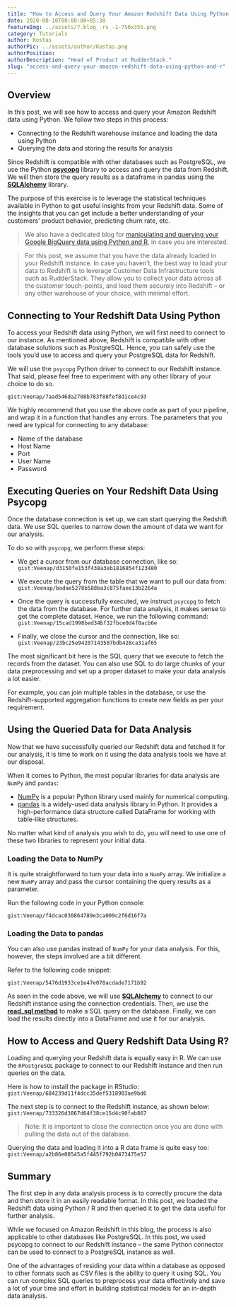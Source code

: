 ```yaml
---
title: "How to Access and Query Your Amazon Redshift Data Using Python and R"
date: 2020-08-10T00:00:00+05:30
featureImg: ../assets/7.blog_.rs_-1-750x355.png
category: Tutorials
author: Kostas
authorPic: ../assets/author/Kostas.png
authorPosition: 
authorDescription: "Head of Product at RudderStack."
slug: "access-and-query-your-amazon-redshift-data-using-python-and-r"
---
```

Overview
--------

In this post, we will see how to access and query your Amazon Redshift data using Python. We follow two steps in this process:

*   Connecting to the Redshift warehouse instance and loading the data using Python
*   Querying the data and storing the results for analysis

Since Redshift is compatible with other databases such as PostgreSQL, we use the Python [**psycopg**](https://www.psycopg.org/) library to access and query the data from Redshift. We will then store the query results as a dataframe in pandas using the [**SQLAlchemy**](https://www.sqlalchemy.org/) library.

The purpose of this exercise is to leverage the statistical techniques available in Python to get useful insights from your Redshift data. Some of the insights that you can get include a better understanding of your customers’ product behavior, predicting churn rate, etc.

> We also have a dedicated blog for [manipulating and querying your Google BigQuery data using Python and R](https://rudderstack.com/blog/how-to-access-and-query-your-bigquery-data-using-python-and-r/), in case you are interested.

> For this post, we assume that you have the data already loaded in your Redshift instance. In case you haven’t, the best way to load your data to Redshift is to leverage Customer Data Infrastructure tools such as RudderStack. They allow you to collect your data across all the customer touch-points, and load them securely into Redshift – or any other warehouse of your choice, with minimal effort.

Connecting to Your Redshift Data Using Python
---------------------------------------------

To access your Redshift data using Python, we will first need to connect to our instance. As mentioned above, Redshift is compatible with other database solutions such as PostgreSQL. Hence, you can safely use the tools you’d use to access and query your PostgreSQL data for Redshift.

We will use the `psycopg` Python driver to connect to our Redshift instance. That said, please feel free to experiment with any other library of your choice to do so.

`gist:Veenap/7aad546da2708b783f88fef8d1ce4c93`


We highly recommend that you use the above code as part of your pipeline, and wrap it in a function that handles any errors. The parameters that you need are typical for connecting to any database:

*   Name of the database
*   Host Name
*   Port
*   User Name
*   Password

Executing Queries on Your Redshift Data Using Psycopg
-----------------------------------------------------

Once the database connection is set up, we can start querying the Redshift data. We use SQL queries to narrow down the amount of data we want for our analysis. 

To do so with `psycopg`, we perform these steps:

*   We get a cursor from our database connection, like so:
`gist:Veenap/d3150fe153f438a3eb1816854f123480`

*   We execute the query from the table that we want to pull our data from:
`gist:Veenap/badae5278b588ba3c875faee13b2264a`

*   Once the query is successfully executed, we instruct `psycopg` to fetch the data from the database. For further data analysis, it makes sense to get the complete dataset. Hence, we run the following command:
`gist:Veenap/15cad1998bed34bf32fbce0d4f0acb6e`

*   Finally, we close the cursor and the connection, like so:
`gist:Veenap/23bc25e94207143507bdb428ca31af65`

The most significant bit here is the SQL query that we execute to fetch the records from the dataset. You can also use SQL to do large chunks of your data preprocessing and set up a proper dataset to make your data analysis a lot easier.

For example, you can join multiple tables in the database, or use the Redshift-supported aggregation functions to create new fields as per your requirement.

Using the Queried Data for Data Analysis
----------------------------------------

Now that we have successfully queried our Redshift data and fetched it for our analysis, it is time to work on it using the data analysis tools we have at our disposal.

When it comes to Python, the most popular libraries for data analysis are `NumPy` and `pandas`:

*   [NumPy](https://www.numpy.org/) is a popular Python library used mainly for numerical computing.
*   [pandas](https://pandas.pydata.org/) is a widely-used data analysis library in Python. It provides a high-performance data structure called DataFrame for working with table-like structures.

No matter what kind of analysis you wish to do, you will need to use one of these two libraries to represent your initial data.

### Loading the Data to NumPy

It is quite straightforward to turn your data into a `NumPy` array. We initialize a new `NumPy` array and pass the cursor containing the query results as a parameter. 

Run the following code in your Python console:

`gist:Veenap/f4dcac030864789e3ca009c2f6d16f7a`

### Loading the Data to pandas

You can also use pandas instead of `NumPy` for your data analysis. For this, however, the steps involved are a bit different. 

Refer to the following code snippet:

`gist:Veenap/5476d1933ce1e47e078acdade7171b92`

As seen in the code above, we will use [**SQLAlchemy**](https://www.sqlalchemy.org/) to connect to our Redshift instance using the connection credentials. Then, we use the [**read\_sql method**](https://pandas.pydata.org/pandas-docs/stable/generated/pandas.read_sql.html) to make a SQL query on the database. Finally, we can load the results directly into a DataFrame and use it for our analysis.

How to Access and Query Redshift Data Using R?
----------------------------------------------

Loading and querying your Redshift data is equally easy in R. We can use the `RPostgreSQL` package to connect to our Redshift instance and then run queries on the data. 

Here is how to install the package in RStudio:
`gist:Veenap/684239d11f4dcc35def5318903ae9bd6`

The next step is to connect to the Redshift instance, as shown below:
`gist:Veenap/733326d3867d64f38ce15d4c90fab867`


> Note: It is important to close the connection once you are done with pulling the data out of the database.

Querying the data and loading it into a R data frame is quite easy too:
`gist:Veenap/a2b86e08545a5f445f792b0473475e57`

Summary
-------

The first step in any data analysis process is to correctly procure the data and then store it in an easily readable format. In this post, we loaded the Redshift data using Python / R and then queried it to get the data useful for further analysis.

While we focused on Amazon Redshift in this blog, the process is also applicable to other databases like PostgreSQL. In this post, we used psycopg to connect to our Redshift instance – the same Python connector can be used to connect to a PostgreSQL instance as well.

One of the advantages of residing your data within a database as opposed to other formats such as CSV files is the ability to query it using SQL. You can run complex SQL queries to preprocess your data effectively and save a lot of your time and effort in building statistical models for an in-depth data analysis.